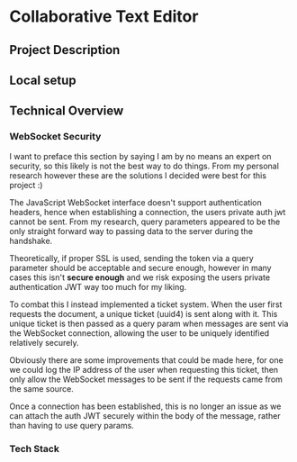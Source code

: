# Collaborative Text Editor

## Project Description

## Local setup

## Technical Overview

### WebSocket Security

I want to preface this section by saying I am by no means an expert on security, so this likely is not the best way to do things. From my personal research however these are the solutions I decided were best for this project :)

The JavaScript WebSocket interface doesn't support authentication headers, hence when establishing a connection, the users private auth jwt cannot be sent. From my research, query parameters appeared to be the only straight forward way to passing data to the server during the handshake.

Theoretically, if proper SSL is used, sending the token via a query parameter should be acceptable and secure enough, however in many cases this isn't **secure enough** and we risk exposing the users private authentication JWT way too much for my liking.

To combat this I instead implemented a ticket system. When the user first requests the document, a unique ticket (uuid4) is sent along with it. This unique ticket is then passed as a query param when messages are sent via the WebSocket connection, allowing the user to be uniquely identified relatively securely.

Obviously there are some improvements that could be made here, for one we could log the IP address of the user when requesting this ticket, then only allow the WebSocket messages to be sent if the requests came from the same source.

Once a connection has been established, this is no longer an issue as we can attach the auth JWT securely within the body of the message, rather than having to use query params.

### Tech Stack
